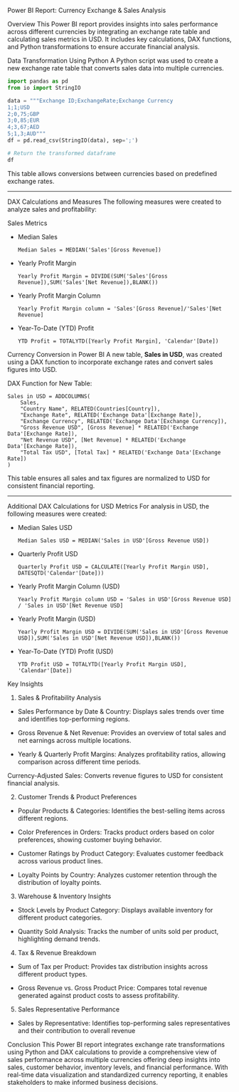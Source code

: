 Power BI Report: Currency Exchange & Sales Analysis

Overview
This Power BI report provides insights into sales performance across different currencies by integrating an exchange rate table and calculating sales metrics in USD. It includes key calculations, DAX functions, and Python transformations to ensure accurate financial analysis.


Data Transformation Using Python
A Python script was used to create a new exchange rate table that converts sales data into multiple currencies.

```python
import pandas as pd 
from io import StringIO

data = """Exchange ID;ExchangeRate;Exchange Currency
1;1;USD
2;0,75;GBP
3;0,85;EUR
4;3,67;AED
5;1,3;AUD"""
df = pd.read_csv(StringIO(data), sep=';')

# Return the transformed dataframe
df   
```
This table allows conversions between currencies based on predefined exchange rates.

---

DAX Calculations and Measures
The following measures were created to analyze sales and profitability:

Sales Metrics
- Median Sales
  ```DAX
  Median Sales = MEDIAN('Sales'[Gross Revenue])
  ```

- Yearly Profit Margin
  ```DAX
  Yearly Profit Margin = DIVIDE(SUM('Sales'[Gross Revenue]),SUM('Sales'[Net Revenue]),BLANK())
  ```

- Yearly Profit Margin Column
  ```DAX
  Yearly Profit Margin column = 'Sales'[Gross Revenue]/'Sales'[Net Revenue]
  ```

- Year-To-Date (YTD) Profit
  ```DAX
  YTD Profit = TOTALYTD([Yearly Profit Margin], 'Calendar'[Date])
  ```


Currency Conversion in Power BI
A new table, **Sales in USD**, was created using a DAX function to incorporate exchange rates and convert sales figures into USD.

DAX Function for New Table:
```DAX
Sales in USD = ADDCOLUMNS(
    Sales, 
    "Country Name", RELATED(Countries[Country]), 
    "Exchange Rate", RELATED('Exchange Data'[Exchange Rate]), 
    "Exchange Currency", RELATED('Exchange Data'[Exchange Currency]), 
    "Gross Revenue USD", [Gross Revenue] * RELATED('Exchange Data'[Exchange Rate]), 
    "Net Revenue USD", [Net Revenue] * RELATED('Exchange Data'[Exchange Rate]), 
    "Total Tax USD", [Total Tax] * RELATED('Exchange Data'[Exchange Rate])
)
```
This table ensures all sales and tax figures are normalized to USD for consistent financial reporting.

---

Additional DAX Calculations for USD Metrics
For analysis in USD, the following measures were created:

- Median Sales USD
  ```DAX
  Median Sales USD = MEDIAN('Sales in USD'[Gross Revenue USD])
  ```

- Quarterly Profit USD
  ```DAX
  Quarterly Profit USD = CALCULATE([Yearly Profit Margin USD], DATESQTD('Calendar'[Date]))
  ```

- Yearly Profit Margin Column (USD)
  ```DAX
  Yearly Profit Margin column USD = 'Sales in USD'[Gross Revenue USD] / 'Sales in USD'[Net Revenue USD]
  ```

- Yearly Profit Margin (USD)
  ```DAX
  Yearly Profit Margin USD = DIVIDE(SUM('Sales in USD'[Gross Revenue USD]),SUM('Sales in USD'[Net Revenue USD]),BLANK())
  ```

- Year-To-Date (YTD) Profit (USD)
  ```DAX
  YTD Profit USD = TOTALYTD([Yearly Profit Margin USD], 'Calendar'[Date]) 
  ```

Key Insights


1. Sales & Profitability Analysis

- Sales Performance by Date & Country: Displays sales trends over time and identifies top-performing regions.

- Gross Revenue & Net Revenue: Provides an overview of total sales and net earnings across multiple locations.

- Yearly & Quarterly Profit Margins: Analyzes profitability ratios, allowing comparison across different time periods.

Currency-Adjusted Sales: Converts revenue figures to USD for consistent financial analysis.

2. Customer Trends & Product Preferences

- Popular Products & Categories: Identifies the best-selling items across different regions.

- Color Preferences in Orders: Tracks product orders based on color preferences, showing customer buying behavior.

- Customer Ratings by Product Category: Evaluates customer feedback across various product lines.

- Loyalty Points by Country: Analyzes customer retention through the distribution of loyalty points.

3. Warehouse & Inventory Insights

- Stock Levels by Product Category: Displays available inventory for different product categories.

- Quantity Sold Analysis: Tracks the number of units sold per product, highlighting demand trends.

4. Tax & Revenue Breakdown

- Sum of Tax per Product: Provides tax distribution insights across different product types.

- Gross Revenue vs. Gross Product Price: Compares total revenue generated against product costs to assess profitability.

5. Sales Representative Performance

- Sales by Representative: Identifies top-performing sales representatives and their contribution to overall revenue

Conclusion
This Power BI report integrates exchange rate transformations using Python and DAX calculations to provide a comprehensive view of sales performance across multiple currencies offering deep insights into sales, customer behavior, inventory levels, and financial performance. With real-time data visualization and standardized currency reporting, it enables stakeholders to make informed business decisions.
